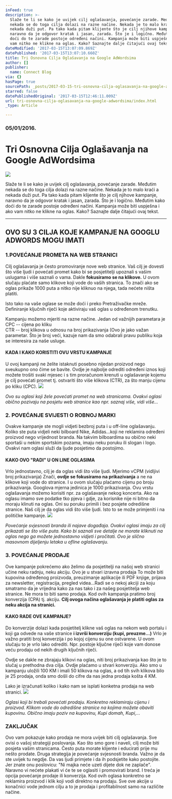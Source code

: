 ```yaml
---
inFeed: true
description: >-
  Slaže te li se kako je uvijek cilj oglašavanja, povećanje zarade. Međutim
  nekada se do toga cilja dolazi na razne načine. Nekada je to malo kraći a
  nekada duži put. Pa tako kada pitam klijente što je cilj njihove kampanje,
  naravno da je odgovor kratak i jasan, zarada. Što je i logično. Međutim kako
  doći do te zarade postoje određeni načini. Kampanja može biti uspješna i ako
  vam nitko ne klikne na oglas. Kako? Saznajte dalje čitajući ovaj tekst.
dateModified: '2017-03-15T13:07:09.869Z'
datePublished: '2017-03-15T13:07:10.660Z'
title: Tri Osnovna Cilja Oglašavanja na Google AdWordsima
author: []
publisher:
  name: Connect Blog
via: {}
hasPage: true
sourcePath: _posts/2017-03-15-tri-osnovna-cilja-oglasavanja-na-google-adwordsima.md
starred: false
datePublishedOriginal: '2017-03-15T12:46:11.009Z'
url: tri-osnovna-cilja-oglasavanja-na-google-adwordsima/index.html
_type: Article

---
```

### 05/01/2016\.

# Tri Osnovna Cilja Oglašavanja na Google AdWordsima
![](https://the-grid-user-content.s3-us-west-2.amazonaws.com/5b7c2d59-2029-4094-8b96-4df1fd8db53d.jpg)

Slaže te li se kako je uvijek cilj oglašavanja, povećanje zarade. Međutim nekada se do toga cilja dolazi na razne načine. Nekada je to malo kraći a nekada duži put. Pa tako kada pitam klijente što je cilj njihove kampanje, naravno da je odgovor kratak i jasan, zarada. Što je i logično. Međutim kako doći do te zarade postoje određeni načini. Kampanja može biti uspješna i ako vam nitko ne klikne na oglas. Kako? Saznajte dalje čitajući ovaj tekst.

---

## OVO SU 3 CILJA KOJE KAMPANJE NA GOOGLU ADWORDS MOGU IMATI

### 1.POVEĆANJE PROMETA NA WEB STRANICI

Cilj oglašavanja je često promoviranje nove web stranice. Vaš cilj je dovesti što više ljudi i povećati promet kako bi se posjetitelji upoznali s vašim uslugama i više saznali o vama. Dakle **fokusiramo se na klikove.** U ovom slučaju plaćate samo klikove koji vode do vaših stranica. To znači ako se oglas prikaže 1000 puta a nitko nije kliknuo na njega, tada nećete ništa platiti.

Isto tako na vaše oglase se može doći i preko Pretraživačke mreže. Definiranje ključnih riječi koje aktiviraju vaš oglas u određenom trenutku.

Kampanju možemo mjeriti na razne načine. Jedan od važnijih parametara je  
CPC -- cijena po kliku  
CTR -- broj klikova u odnosu na broj prikazivanja (Ovo je jako važan parametar. Što je broj veći, kazuje nam da smo odabrali pravu publiku koja se interesira za naše usluge.

#### KADA I KAKO KORISTITI OVU VRSTU KAMPANJE

U ovoj kampanji ne želite istaknuti posebno nijedan proizvod nego sveukupno ono čime se bavite. Ovdje je najbolje odrediti određeni iznos koji možete trošiti svaki mjesec i s tim proračunom krenuti u oglašavanje kojemu je cilj povećati promet tj. ostvariti što više klikova (CTR), za što manju cijenu po kliku (CPC).
![](https://the-grid-user-content.s3-us-west-2.amazonaws.com/5498dbc7-73b7-453a-9c6b-0a546c03f8bb.jpg)

_Ovo su oglasi koji žele povećati promet na web stranicama. Ovakvi oglasi obično pozivaju na posjetu web stranice kao npr. saznaj više, vidi više..._

### 2\. POVEĆANJE SVIJESTI O ROBNOJ MARKI

Ovakve kampanje ste mogli vidjeti bezbroj puta i u off-line oglašavanju. Koliko ste puta vidjeli neki bilboard Nike, Adidas...koji ne reklamira određeni proizvod nego vrijednost branda. Na takvim bilboardima su obično neki sportaši u nekim sportskim pozama, imaju neku poruku ili slogan i logo. Ovakvi nam oglasi služi da ljude posjetimo da postojimo.

#### KAKO OVO "RADI" U ON LINE OGLASIMA

Vrlo jednostavno, cilj je da oglas vidi što više ljudi. Mjerimo vCPM (vidljivi broj prikazivanja) Znači, **ovdje se fokusiramo na prikazivanja** a ne na klikove koji vode do stranice. I u ovom slučaju plaćamo cijenu po broju prikazivanja. Googlova mjerna jedinica je 1000 prikazivanja. Ovu vrstu oglašavanja možemo korisiti npr. za oglašavanje nekog koncerta. Ako na oglasu imamo sve podatke tko pjeva i gdje, za korisnike nije ni bitno da moraju klinuti na oglas. Oni su poruku primili i bez posjete odredišne stranice. Naš cilj je da oglas vidi što više ljudi. Isto to se može primjeniti i na političke kampanje.
![](https://the-grid-user-content.s3-us-west-2.amazonaws.com/e672d18c-1a05-4e07-81b2-1bc4d2246adb.jpg)

_Povećanje svjesnosti branda ili najave događaja. Ovakvi oglasi imaju za cilj prikazati se što više puta. Kako bi saznali sve detalje ne morate kliknuti na oglas nego ga možete jednostavno vidjeti i pročitati. Ovo je slično masovnom dijeljenju letaka u ofline oglašavanju._

### 3\. POVEĆANJE PRODAJE

Ove kampanje pokrećemo ako želimo da posjetitelji na našoj web stranici učine neku radnju, neku akciju. Ovo je u stvari izravna prodaja To može biti kupovina određenog proizvoda, preuzimanje aplikacije ili PDF knjige, prijava za newsletter, registracija, pregled videa...Radi se o nekoj akciji za koju smatramo da je vrijedna kako za nas tako i za našeg posjetitelja web stranice. Ne mora to biti samo prodaja. Kod ovih kampanja pratimo broj konverzija (CPA) tj. akciju. **Cilj ovoga načina oglašavanja je platiti oglas za neku akcija na stranici.**

#### KAKO RADE OVE KAMPANJE?

Do konverzije dolazi kada posjetitelj klikne vaš oglas na nekom web portalu i koji ga odvede na vaše stranice **i izvrši konverziju (kupi, preuzme...)** Vrlo je važno pratiti broj konverzija i po kojoj cijenu su one ostvarene. U ovom slučaju to je vrlo lako odrediti. Npr. postoje ključne riječi koje vam donose veću prodaju od nekih drugih ključnih riječi.

Ovdje se dakle ne zbrajaju klikovi na oglas, niti broj prikazivanja kao što je to slučaj u prethodna dva cilja. Ovdje plaćamo u stvari konverziju. Ako smo u kampanju uložili 100 KM i imali 50 klikova na oglas, a od tih svih klikova bilo je 25 prodaja, onda smo došli do cifre da nas jedna prodaja košta 4 KM.

Lako je izračunati koliko i kako nam se isplati konketna prodaja na web stranici.
![](https://the-grid-user-content.s3-us-west-2.amazonaws.com/9f187589-474a-4b63-9cdc-ab3cb4689579.jpg)

_Oglasi koji bi trebali povećati prodaju. Konkretno reklamiraju cijenu i proizvod. Klikom vode do odredišne stranice na kojima možete obaviti kupovinu. Obično imaju poziv na kupovinu, Kupi domah, Kupi,..._

### ZAKLJUČAK

Ovo vam pokazuje kako prodaja ne mora uvijek biti cilj oglašavanja. Sve ovisi o vašoj strategiji poslovanja. Kao što smo gore i naveli, cilj može biti posjeta vašim stranicama. Često puta morate klijente i educirati prije mu nešto prodate. Druga strategija je povećanje svjesnosti branda. Važno je da ste uvijek tu negdje. Da vas ljudi primjete i da ih podsjetite kako postojite. Jer znate onu poslovicu: "Ni majka neće uzeti dijete dok ne zaplače". Naravno vi nećete plakati vi će te se oglasiti i promovirati brand. I treća je opcija povećanje prodaje ili konverzija. Kod ovih oglasa konkretno se reklamira proizvod i klik koji vodi direktno na prodaju. Sve ove akcije u konačnici vode jednom cilju a to je prodaja i profitabilnost samo na različite načine.